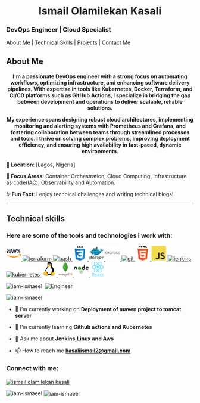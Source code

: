 <h1 align="center">Ismail Olamilekan Kasali</h1>

<h3> DevOps Engineer | Cloud Specialist  </h3>

[About Me](#about-me) | [Technical Skills](#technical-skills) | [Projects](#projects) | [Contact Me](#contact-me)

## **About Me**
<h4 align="center">I'm a passionate DevOps engineer with a strong focus on automating workflows, optimizing infrastructure, and enhancing software delivery pipelines. With expertise in tools like Kubernetes, Docker, Terraform, and CI/CD platforms such as GitHub Actions, I specialize in bridging the gap between development and operations to deliver scalable, reliable solutions.

My experience spans designing robust cloud architectures, implementing monitoring and alerting systems with Prometheus and Grafana, and fostering collaboration between teams through streamlined processes and tools. I thrive on solving complex problems, improving deployment efficiency, and ensuring high availability in fast-paced, dynamic environments.
</h4>

**📍 Location**: [Lagos, Nigeria]

**🎯 Focus Areas**: Container Orchestration, Cloud Computing, Infrastructure as code(IAC), Observability and Automation.

**✨ Fun Fact**: I enjoy technical challenges and writing technical blogs!

---


## **Technical skills**

<h3 align="left">Here are some of the tools and technologies i work with:</h3>
<p align="left"> <a href="https://aws.amazon.com" target="_blank" rel="noreferrer"> <img src="https://raw.githubusercontent.com/devicons/devicon/master/icons/amazonwebservices/amazonwebservices-original-wordmark.svg" alt="aws" width="40" height="40"/> </a> <a href="https://www.terraform.io/" target="_blank" rel="noreferrer"> <img src="https://th.bing.com/th/id/OIP.ytWUF2THI5TXiw51HIrKmwHaFy?rs=1&pid=ImgDetMain" alt="terraform" width="40" height="40"/> </a> <a href="https://www.gnu.org/software/bash/" target="_blank" rel="noreferrer"> <img src="https://www.vectorlogo.zone/logos/gnu_bash/gnu_bash-icon.svg" alt="bash" width="40" height="40"/> </a> <a href="https://www.w3schools.com/css/" target="_blank" rel="noreferrer"> <img src="https://raw.githubusercontent.com/devicons/devicon/master/icons/css3/css3-original-wordmark.svg" alt="css3" width="40" height="40"/> </a> <a href="https://www.docker.com/" target="_blank" rel="noreferrer"> <img src="https://raw.githubusercontent.com/devicons/devicon/master/icons/docker/docker-original-wordmark.svg" alt="docker" width="40" height="40"/> </a> <a href="https://expressjs.com" target="_blank" rel="noreferrer"> <img src="https://raw.githubusercontent.com/devicons/devicon/master/icons/express/express-original-wordmark.svg" alt="express" width="40" height="40"/> </a> <a href="https://git-scm.com/" target="_blank" rel="noreferrer"> <img src="https://www.vectorlogo.zone/logos/git-scm/git-scm-icon.svg" alt="git" width="40" height="40"/> </a> <a href="https://www.w3.org/html/" target="_blank" rel="noreferrer"> <img src="https://raw.githubusercontent.com/devicons/devicon/master/icons/html5/html5-original-wordmark.svg" alt="html5" width="40" height="40"/> </a> <a href="https://developer.mozilla.org/en-US/docs/Web/JavaScript" target="_blank" rel="noreferrer"> <img src="https://raw.githubusercontent.com/devicons/devicon/master/icons/javascript/javascript-original.svg" alt="javascript" width="40" height="40"/> </a> <a href="https://www.jenkins.io" target="_blank" rel="noreferrer"> <img src="https://www.vectorlogo.zone/logos/jenkins/jenkins-icon.svg" alt="jenkins" width="40" height="40"/> </a> <a href="https://kubernetes.io" target="_blank" rel="noreferrer"> <img src="https://www.vectorlogo.zone/logos/kubernetes/kubernetes-icon.svg" alt="kubernetes" width="40" height="40"/> </a> <a href="https://www.linux.org/" target="_blank" rel="noreferrer"> <img src="https://raw.githubusercontent.com/devicons/devicon/master/icons/linux/linux-original.svg" alt="linux" width="40" height="40"/> </a> <a href="https://www.mongodb.com/" target="_blank" rel="noreferrer"> <img src="https://raw.githubusercontent.com/devicons/devicon/master/icons/mongodb/mongodb-original-wordmark.svg" alt="mongodb" width="40" height="40"/> </a> <a href="https://nodejs.org" target="_blank" rel="noreferrer"> <img src="https://raw.githubusercontent.com/devicons/devicon/master/icons/nodejs/nodejs-original-wordmark.svg" alt="nodejs" width="40" height="40"/> </a> <a href="https://reactjs.org/" target="_blank" rel="noreferrer"> <img src="https://raw.githubusercontent.com/devicons/devicon/master/icons/react/react-original-wordmark.svg" alt="react" width="40" height="40"/> </a> </p>


 
<img align="right" alt="Engineer" width="400" src="https://cdn.dribbble.com/users/1162077/screenshots/3848914/programmer.gif">

<p align="left"> <img src="https://komarev.com/ghpvc/?username=iam-ismaeel&label=Profile%20views&color=0e75b6&style=flat" alt="iam-ismaeel" /> </p>

<p align="left"> <a href="https://github.com/ryo-ma/github-profile-trophy"><img src="https://github-profile-trophy.vercel.app/?username=iam-ismaeel" alt="iam-ismaeel" /></a> </p>

- 🔭 I’m currently working on **Deployment of maven project to tomcat server**

- 🌱 I’m currently learning **Github actions and Kubernetes**

- 💬 Ask me about **Jenkins,Linux and Aws**

- 📫 How to reach me **kasaliismail2@gmail.com**

<h3 align="left">Connect with me:</h3>
<p align="left">
<a href="https://linkedin.com/in/ismail olamilekan kasali" target="blank"><img align="center" src="https://raw.githubusercontent.com/rahuldkjain/github-profile-readme-generator/master/src/images/icons/Social/linked-in-alt.svg" alt="ismail olamilekan kasali" height="30" width="40" /></a>
</p>



<p><img align="left" src="https://github-readme-stats.vercel.app/api/top-langs?username=iam-ismaeel&show_icons=true&locale=en&layout=compact" alt="iam-ismaeel" /></p>

<p>&nbsp;<img align="center" src="https://github-readme-stats.vercel.app/api?username=iam-ismaeel&show_icons=true&locale=en" alt="iam-ismaeel" /></p>







